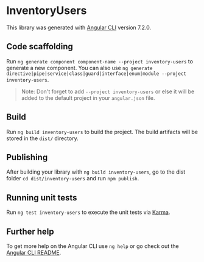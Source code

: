 # InventoryUsers

This library was generated with [Angular CLI](https://github.com/angular/angular-cli) version 7.2.0.

## Code scaffolding

Run `ng generate component component-name --project inventory-users` to generate a new component. You can also use `ng generate directive|pipe|service|class|guard|interface|enum|module --project inventory-users`.

> Note: Don't forget to add `--project inventory-users` or else it will be added to the default project in your `angular.json` file.

## Build

Run `ng build inventory-users` to build the project. The build artifacts will be stored in the `dist/` directory.

## Publishing

After building your library with `ng build inventory-users`, go to the dist folder `cd dist/inventory-users` and run `npm publish`.

## Running unit tests

Run `ng test inventory-users` to execute the unit tests via [Karma](https://karma-runner.github.io).

## Further help

To get more help on the Angular CLI use `ng help` or go check out the [Angular CLI README](https://github.com/angular/angular-cli/blob/master/README.md).
